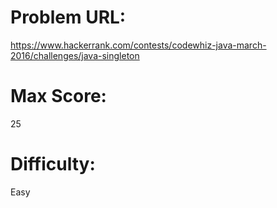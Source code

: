 # Problem URL:
https://www.hackerrank.com/contests/codewhiz-java-march-2016/challenges/java-singleton

# Max Score:
25

# Difficulty:
Easy
